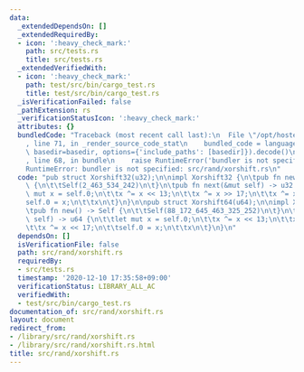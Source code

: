 ```yaml
---
data:
  _extendedDependsOn: []
  _extendedRequiredBy:
  - icon: ':heavy_check_mark:'
    path: src/tests.rs
    title: src/tests.rs
  _extendedVerifiedWith:
  - icon: ':heavy_check_mark:'
    path: test/src/bin/cargo_test.rs
    title: test/src/bin/cargo_test.rs
  _isVerificationFailed: false
  _pathExtension: rs
  _verificationStatusIcon: ':heavy_check_mark:'
  attributes: {}
  bundledCode: "Traceback (most recent call last):\n  File \"/opt/hostedtoolcache/Python/3.9.1/x64/lib/python3.9/site-packages/onlinejudge_verify/documentation/build.py\"\
    , line 71, in _render_source_code_stat\n    bundled_code = language.bundle(stat.path,\
    \ basedir=basedir, options={'include_paths': [basedir]}).decode()\n  File \"/opt/hostedtoolcache/Python/3.9.1/x64/lib/python3.9/site-packages/onlinejudge_verify/languages/user_defined.py\"\
    , line 68, in bundle\n    raise RuntimeError('bundler is not specified: {}'.format(path.as_posix()))\n\
    RuntimeError: bundler is not specified: src/rand/xorshift.rs\n"
  code: "pub struct Xorshift32(u32);\n\nimpl Xorshift32 {\n\tpub fn new() -> Self\
    \ {\n\t\tSelf(2_463_534_242)\n\t}\n\tpub fn next(&mut self) -> u32 {\n\t\tlet\
    \ mut x = self.0;\n\t\tx ^= x << 13;\n\t\tx ^= x >> 17;\n\t\tx ^= x << 5;\n\t\t\
    self.0 = x;\n\t\tx\n\t}\n}\n\npub struct Xorshift64(u64);\n\nimpl Xorshift64 {\n\
    \tpub fn new() -> Self {\n\t\tSelf(88_172_645_463_325_252)\n\t}\n\tpub fn next(&mut\
    \ self) -> u64 {\n\t\tlet mut x = self.0;\n\t\tx ^= x << 13;\n\t\tx ^= x >> 7;\n\
    \t\tx ^= x << 17;\n\t\tself.0 = x;\n\t\tx\n\t}\n}\n"
  dependsOn: []
  isVerificationFile: false
  path: src/rand/xorshift.rs
  requiredBy:
  - src/tests.rs
  timestamp: '2020-12-10 17:35:58+09:00'
  verificationStatus: LIBRARY_ALL_AC
  verifiedWith:
  - test/src/bin/cargo_test.rs
documentation_of: src/rand/xorshift.rs
layout: document
redirect_from:
- /library/src/rand/xorshift.rs
- /library/src/rand/xorshift.rs.html
title: src/rand/xorshift.rs
---
```

